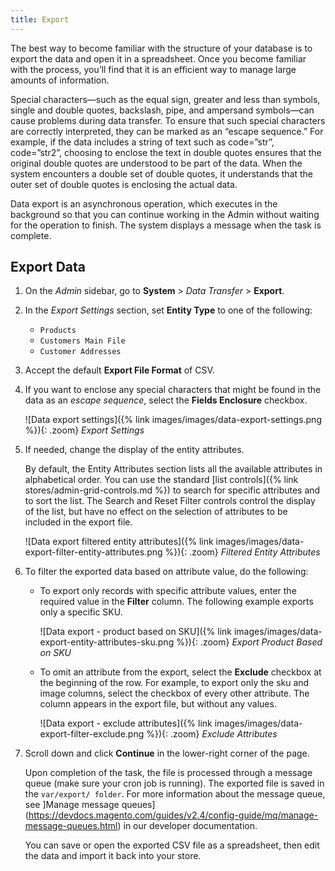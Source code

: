 ```yaml
---
title: Export
---
```


The best way to become familiar with the structure of your database is to export the data and open it in a spreadsheet. Once you become familiar with the process, you’ll find that it is an efficient way to manage large amounts of information.

Special characters—such as the equal sign, greater and less than symbols, single and double quotes, backslash, pipe, and ampersand symbols—can cause problems during data transfer. To ensure that such special characters are correctly interpreted, they can be marked as an “escape sequence.” For example, if the data includes a string of text such as code=”str”, code=”str2”, choosing to enclose the text in double quotes ensures that the original double quotes are understood to be part of the data. When the system encounters a double set of double quotes, it understands that the outer set of double quotes is enclosing the actual data.

Data export is an asynchronous operation, which executes in the background so that you can continue working in the Admin without waiting for the operation to finish. The system displays a message when the task is complete.

## Export Data

1. On the _Admin_ sidebar, go to **System** > _Data Transfer_ > **Export**.

1. In the _Export Settings_ section, set **Entity Type** to one of the following:

    - `Products`
    - `Customers Main File`
    - `Customer Addresses`

1. Accept the default **Export File Format** of CSV.

1. If you want to enclose any special characters that might be found in the data as an _escape sequence_, select the **Fields Enclosure** checkbox.

    ![Data export settings]({% link images/images/data-export-settings.png %}){: .zoom}
    _Export Settings_

1. If needed, change the display of the entity attributes.

   By default, the Entity Attributes section lists all the available attributes in alphabetical order. You can use the standard [list controls]({% link stores/admin-grid-controls.md %}) to search for specific attributes and to sort the list. The Search and Reset Filter controls control the display of the list, but have no effect on the selection of attributes to be included in the export file.

    ![Data export filtered entity attributes]({% link images/images/data-export-filter-entity-attributes.png %}){: .zoom}
    _Filtered Entity Attributes_

1. To filter the exported data based on attribute value, do the following:

    - To export only records with specific attribute values, enter the required value in the **Filter** column. The following example exports only a specific SKU.

        ![Data export - product based on SKU]({% link images/images/data-export-entity-attributes-sku.png %}){: .zoom}
        _Export Product Based on SKU_

    - To omit an attribute from the export, select the **Exclude** checkbox at the beginning of the row. For example, to export only the sku and image columns, select the checkbox of every other attribute. The column appears in the export file, but without any values.

        ![Data export - exclude attributes]({% link images/images/data-export-filter-exclude.png %}){: .zoom}
        _Exclude Attributes_

1. Scroll down and click **Continue** in the lower-right corner of the page.

   Upon completion of the task, the file is processed through a message queue (make sure your cron job is running). The exported file is saved in the `var/export/ folder`. For more information about the message queue, see ]Manage message queues](https://devdocs.magento.com/guides/v2.4/config-guide/mq/manage-message-queues.html) in our developer documentation.

    You can save or open the exported CSV file as a spreadsheet, then edit the data and import it back into your store.
